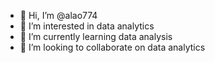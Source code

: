 - 👋 Hi, I’m @alao774
- 👀 I’m interested in data analytics
- 🌱 I’m currently learning data analysis
- 💞️ I’m looking to collaborate on data analytics
  

<!---
alao774/alao774 is a ✨ special ✨ repository because its `README.md` (this file) appears on your GitHub profile.
You can click the Preview link to take a look at your changes.
--->
